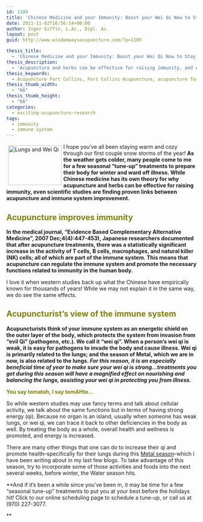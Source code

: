 ```yaml
---
id: 1189
title: 'Chinese Medicine and your Immunity: Boost your Wei Qi Now to Stay Healthy This Winter'
date: 2011-11-02T16:56:14+00:00
author: Inger Giffin, L.Ac., Dipl. Ac.
layout: post
guid: http://www.wisdomwaysacupuncture.com/?p=1189

thesis_title:
  - 'Chinese Medicine and your Immunity: Boost your Wei Qi Now to Stay Healthy This Winter'
thesis_description:
  - 'Acupuncture and herbs can be effective for raising immunity, and even studies are finding proven links between acupuncture and immune system improvement.  '
thesis_keywords:
  - Acupuncture Fort Collins, Fort Collins Acupuncture, acupuncture for immune system
thesis_thumb_width:
  - "66"
thesis_thumb_height:
  - "66"
categories:
  - exciting-acupuncture-research
tags:
  - immunity
  - immune system
---
```

<img src="http://ih.constantcontact.com/fs085/1102844965003/img/91.jpg" alt="Lungs and Wei Qi" width="141" height="105" align="left" border="0" hspace="5" vspace="5" />I hope you&#8217;ve all been staying warm and cozy through our first couple snow storms of the year! **As the weather gets colder, many people come to me for a few seasonal &#8220;tune-up&#8221; treatments to prepare their body for winter and ward off illness. While Chinese medicine has its own theory for why acupuncture and herbs can be effective for raising immunity, even scientific studies are finding proven links between acupuncture and immune system improvement.**

## <span style="color: #808000;"><strong>Acupuncture improves immunity</strong></span>

**In the medical journal, &#8220;Evidence Based Complementary Alternative Medicine&#8221;, 2007 Dec;4(4):447-453), Japanese researchers documented that after acupuncture treatments, there was a statistically significant increase in the activity of T cells, B cells, macrophages, and natural killer (NK) cells; all of which are part of the immune system. This means that acupuncture can regulate the immune system and promote the necessary functions related to immunity in the human body.**

I love it when western studies back up what the Chinese have empirically known for thousands of years! While we may not explain it in the same way, we do see the same effects.

## <span style="color: #808000;"><strong>Acupuncturist&#8217;s view of the immune system </strong></span>

**Acupuncturists think of your immune system as an energetic shield on the outer layer of the body, which protects the system from invasion from &#8220;evil Qi&#8221; (pathogens, etc.). We call it &#8220;wei qi&#8221;. When a person&#8217;s wei qi is weak, it is easy for pathogens to invade the body and cause illness. Wei qi is primarily related to the lungs; and the season of Metal, which we are in now, is also related to the lungs. _For this reason, it is an especially beneficial time of year to make sure your wei qi is strong&#8230;treatments you get during this season will have a magnified effect on nourishing and balancing the lungs, assisting your wei qi in protecting you from illness._**

**<span style="color: #808000;">You say tomatoh, I say tomAHto&#8230;</span>**

So while western studies may use fancy terms and talk about cellular activity, we talk about the same functions but in terms of having strong energy (qi). Because no organ is an island, usually when someone has weak lungs, or wei qi, we can trace it back to other deficiencies in the body as well. By treating the body as a whole, overall health and wellness is promoted, and energy is increased.

There are many other things that one can do to increase their qi and promote health&#8211;specifically for their lungs during this [Metal season](http://www.wisdomwaysacupuncture.com/2016/11/05/metal-season-the-time-for-learning-about-letting-go-but-that-whats-of-value-remains/)&#8211;which I have been writing about in my last few blogs. To take advantage of this season, try to incorporate some of those activities and foods into the next several weeks, before winter, the Water season hits.

**And if it&#8217;s been a while since you&#8217;ve been in, it may be time for a few &#8220;seasonal tune-up&#8221; treatments to put you at your best before the holidays hit! Click to our online scheduling page to schedule a tune-up, or call us at (970) 227-3077.
  
**